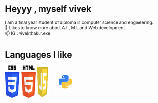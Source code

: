 <h1>Heyyy ,  myself vivek</h1> 
I am a final year student of diploma in computer science and engineering.              
<br>🔰 Likes to know more about A.I , M.L and Web development.
<br>📫 IG : vivekthakur.exe
<h1> Languages I like </h1>
<div style="display:flex">
<img src="daco.png" width="100px">
<img src="js.png" width="45px">
<img src="py.png" width="45px" style="padding:30px">
</div>
